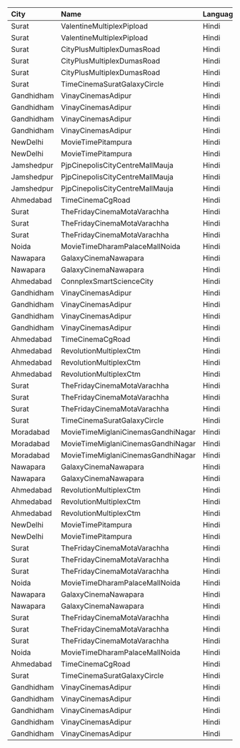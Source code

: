 | City       | Name                               | Language |  Time | Type               |  Price | Capacity | Booked |
| :--------- | :--------------------------------- | :------- | ----: | :----------------- | -----: | -------: | -----: |
| Surat      | ValentineMultiplexPipload          | Hindi    | 09:45 | Royal              |    90₹ |      105 |      0 |
| Surat      | ValentineMultiplexPipload          | Hindi    | 09:45 | Executive          |   110₹ |      130 |     18 |
| Surat      | CityPlusMultiplexDumasRoad         | Hindi    | 10:00 | GoldStar           |    80₹ |       10 |      0 |
| Surat      | CityPlusMultiplexDumasRoad         | Hindi    | 10:00 | Gold               |   100₹ |       10 |      0 |
| Surat      | CityPlusMultiplexDumasRoad         | Hindi    | 10:00 | Executive          |   300₹ |       10 |      0 |
| Surat      | TimeCinemaSuratGalaxyCircle        | Hindi    | 10:00 | Standard130        |   130₹ |       96 |      0 |
| Gandhidham | VinayCinemasAdipur                 | Hindi    | 10:15 | Diamond            |   160₹ |      100 |      0 |
| Gandhidham | VinayCinemasAdipur                 | Hindi    | 10:15 | Gold               |    80₹ |       77 |      0 |
| Gandhidham | VinayCinemasAdipur                 | Hindi    | 10:15 | Platinum           |   160₹ |       35 |      0 |
| Gandhidham | VinayCinemasAdipur                 | Hindi    | 10:15 | Silver             |    80₹ |       41 |      0 |
| NewDelhi   | MovieTimePitampura                 | Hindi    | 10:30 | Platinum           |    99₹ |       87 |      2 |
| NewDelhi   | MovieTimePitampura                 | Hindi    | 10:30 | Premier            |    99₹ |       19 |      0 |
| Jamshedpur | PjpCinepolisCityCentreMallMauja    | Hindi    | 10:30 | Normal             |   150₹ |       11 |      0 |
| Jamshedpur | PjpCinepolisCityCentreMallMauja    | Hindi    | 10:30 | Executive          |   150₹ |       16 |      0 |
| Jamshedpur | PjpCinepolisCityCentreMallMauja    | Hindi    | 10:30 | Premium            |   150₹ |       29 |      5 |
| Ahmedabad  | TimeCinemaCgRoad                   | Hindi    | 10:30 | Standard180        |   180₹ |      108 |      8 |
| Surat      | TheFridayCinemaMotaVarachha        | Hindi    | 10:30 | Recliner           |   200₹ |       81 |      0 |
| Surat      | TheFridayCinemaMotaVarachha        | Hindi    | 10:30 | PushBackSeat       |   150₹ |       81 |      0 |
| Surat      | TheFridayCinemaMotaVarachha        | Hindi    | 10:30 | Lounger            |   150₹ |       81 |      0 |
| Noida      | MovieTimeDharamPalaceMallNoida     | Hindi    | 11:20 | Premium            |    99₹ |      175 |     88 |
| Nawapara   | GalaxyCinemaNawapara               | Hindi    | 12:10 | Diamond            |   150₹ |      100 |      0 |
| Nawapara   | GalaxyCinemaNawapara               | Hindi    | 12:10 | Gold               |   100₹ |      100 |      0 |
| Ahmedabad  | ConnplexSmartScienceCity           | Hindi    | 12:30 | TwoSeats1For2Admit |   400₹ |      100 |      0 |
| Gandhidham | VinayCinemasAdipur                 | Hindi    | 12:45 | Diamond            |   160₹ |      100 |      0 |
| Gandhidham | VinayCinemasAdipur                 | Hindi    | 12:45 | Gold               |    80₹ |       77 |      0 |
| Gandhidham | VinayCinemasAdipur                 | Hindi    | 12:45 | Platinum           |   160₹ |       35 |      0 |
| Gandhidham | VinayCinemasAdipur                 | Hindi    | 12:45 | Silver             |    80₹ |       41 |      0 |
| Ahmedabad  | TimeCinemaCgRoad                   | Hindi    | 12:45 | Infinity1000       | 1,000₹ |       12 |      0 |
| Ahmedabad  | RevolutionMultiplexCtm             | Hindi    | 13:20 | PlatinumClass      |   180₹ |      100 |      0 |
| Ahmedabad  | RevolutionMultiplexCtm             | Hindi    | 13:20 | GoldenClass        |   160₹ |      100 |      0 |
| Ahmedabad  | RevolutionMultiplexCtm             | Hindi    | 13:20 | SilverClass        |   140₹ |      100 |      0 |
| Surat      | TheFridayCinemaMotaVarachha        | Hindi    | 13:30 | Recliner           |   200₹ |       81 |      0 |
| Surat      | TheFridayCinemaMotaVarachha        | Hindi    | 13:30 | PushBackSeat       |   150₹ |       81 |      0 |
| Surat      | TheFridayCinemaMotaVarachha        | Hindi    | 13:30 | Lounger            |   150₹ |       81 |      0 |
| Surat      | TimeCinemaSuratGalaxyCircle        | Hindi    | 14:00 | Infinity300        |   300₹ |       22 |      0 |
| Moradabad  | MovieTimeMiglaniCinemasGandhiNagar | Hindi    | 14:15 | Platinum           |   299₹ |       20 |      0 |
| Moradabad  | MovieTimeMiglaniCinemasGandhiNagar | Hindi    | 14:15 | Gold               |   159₹ |      174 |      7 |
| Moradabad  | MovieTimeMiglaniCinemasGandhiNagar | Hindi    | 14:15 | Silver             |   159₹ |       92 |      0 |
| Nawapara   | GalaxyCinemaNawapara               | Hindi    | 15:10 | Diamond            |   150₹ |      100 |      0 |
| Nawapara   | GalaxyCinemaNawapara               | Hindi    | 15:10 | Gold               |   100₹ |      100 |      0 |
| Ahmedabad  | RevolutionMultiplexCtm             | Hindi    | 15:55 | PlatinumClass      |   180₹ |      100 |      0 |
| Ahmedabad  | RevolutionMultiplexCtm             | Hindi    | 15:55 | GoldenClass        |   160₹ |      100 |      0 |
| Ahmedabad  | RevolutionMultiplexCtm             | Hindi    | 15:55 | SilverClass        |   140₹ |      100 |      0 |
| NewDelhi   | MovieTimePitampura                 | Hindi    | 16:05 | Platinum           |    99₹ |       87 |      4 |
| NewDelhi   | MovieTimePitampura                 | Hindi    | 16:05 | Premier            |    99₹ |       19 |      0 |
| Surat      | TheFridayCinemaMotaVarachha        | Hindi    | 16:30 | Recliner           |   200₹ |       81 |      0 |
| Surat      | TheFridayCinemaMotaVarachha        | Hindi    | 16:30 | PushBackSeat       |   150₹ |       81 |      0 |
| Surat      | TheFridayCinemaMotaVarachha        | Hindi    | 16:30 | Lounger            |   150₹ |       81 |      0 |
| Noida      | MovieTimeDharamPalaceMallNoida     | Hindi    | 16:50 | Premium            |    99₹ |      175 |     92 |
| Nawapara   | GalaxyCinemaNawapara               | Hindi    | 18:10 | Diamond            |   150₹ |      100 |      0 |
| Nawapara   | GalaxyCinemaNawapara               | Hindi    | 18:10 | Gold               |   100₹ |      100 |      0 |
| Surat      | TheFridayCinemaMotaVarachha        | Hindi    | 18:55 | Recliner           |   250₹ |       81 |      0 |
| Surat      | TheFridayCinemaMotaVarachha        | Hindi    | 18:55 | PushBackSeat       |   200₹ |       81 |      0 |
| Surat      | TheFridayCinemaMotaVarachha        | Hindi    | 18:55 | Lounger            |   200₹ |       81 |      0 |
| Noida      | MovieTimeDharamPalaceMallNoida     | Hindi    | 19:15 | Premium            |    99₹ |      175 |     89 |
| Ahmedabad  | TimeCinemaCgRoad                   | Hindi    | 19:15 | Standard260        |   260₹ |      108 |      8 |
| Surat      | TimeCinemaSuratGalaxyCircle        | Hindi    | 19:15 | Standard220        |   220₹ |       96 |      0 |
| Gandhidham | VinayCinemasAdipur                 | Hindi    | 22:30 | Diamond            |   160₹ |       35 |      0 |
| Gandhidham | VinayCinemasAdipur                 | Hindi    | 22:30 | Gold               |    80₹ |       42 |      0 |
| Gandhidham | VinayCinemasAdipur                 | Hindi    | 22:30 | Platinum           |   160₹ |       23 |      0 |
| Gandhidham | VinayCinemasAdipur                 | Hindi    | 22:30 | Silver             |    80₹ |       42 |      0 |
| Gandhidham | VinayCinemasAdipur                 | Hindi    | 22:30 | Vip                |   350₹ |        8 |      0 |